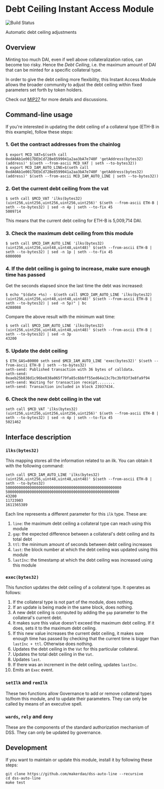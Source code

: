 # Debt Ceiling Instant Access Module
![Build Status](https://github.com/makerdao/dss-auto-line/actions/workflows/.github/workflows/tests.yaml/badge.svg?branch=master)

Automatic debt ceiling adjustments

## Overview

Minting too much DAI, even if well above collateralization ratios, can become too risky. Hence the *Debt Ceiling*, i.e. the maximum amount of DAI that can be minted for a specific collateral type.

In order to give the debt ceiling more flexibility, this Instant Access Module allows the broader community to adjust the debt ceiling within fixed parameters set forth by token holders.

Check out [MIP27](https://forum.makerdao.com/t/mip27-debt-ceiling-instant-access-module) for more details and discussions.

## Command-line usage

If you're interested in updating the debt ceiling of a collateral type (ETH-B in this example), follow these steps:

### 1. Get the contract addresses from the chainlog

```
$ export MCD_VAT=$(seth call 0xdA0Ab1e0017DEbCd72Be8599041a2aa3bA7e740F 'getAddress(bytes32)(address)' $(seth --from-ascii MCD_VAT | seth --to-bytes32))
$ export MCD_IAM_AUTO_LINE=$(seth call 0xdA0Ab1e0017DEbCd72Be8599041a2aa3bA7e740F 'getAddress(bytes32)(address)' $(seth --from-ascii MCD_IAM_AUTO_LINE | seth --to-bytes32))
```

### 2. Get the current debt ceiling from the vat

```
$ seth call $MCD_VAT 'ilks(bytes32)(uint256,uint256,uint256,uint256,uint256)' $(seth --from-ascii ETH-B | seth --to-bytes32) | sed -n 4p | seth --to-fix 45
5009714
```

This means that the current debt ceiling for ETH-B is 5,009,714 DAI.

### 3. Check the maximum debt ceiling from this module

```
$ seth call $MCD_IAM_AUTO_LINE 'ilks(bytes32)(uint256,uint256,uint48,uint48,uint48)' $(seth --from-ascii ETH-B | seth --to-bytes32) | sed -n 1p | seth --to-fix 45
6000000
```

### 4. If the debt ceiling is going to increase, make sure enough time has passed

Get the seconds elapsed since the last time the debt was increased:

```
$ echo "$(date +%s) - $(seth call $MCD_IAM_AUTO_LINE 'ilks(bytes32)(uint256,uint256,uint48,uint48,uint48)' $(seth --from-ascii ETH-B | seth --to-bytes32) | sed -n 5p)" | bc
4288088
```

Compare the above result with the minimum wait time:

```
$ seth call $MCD_IAM_AUTO_LINE 'ilks(bytes32)(uint256,uint256,uint48,uint48,uint48)' $(seth --from-ascii ETH-B | seth --to-bytes32) | sed -n 3p
43200
```

### 5. Update the debt ceiling

```
$ ETH_GAS=80000 seth send $MCD_IAM_AUTO_LINE 'exec(bytes32)' $(seth --from-ascii ETH-B | seth --to-bytes32)
seth-send: Published transaction with 36 bytes of calldata.
seth-send: 0xaeb25b838d1c96be038a065f79fa85c6bbff55ed64a13c7bc3bf83f3e8fa9f94
seth-send: Waiting for transaction receipt........
seth-send: Transaction included in block 23937434.
```

### 6. Check the new debt ceiling in the vat

```
seth call $MCD_VAT 'ilks(bytes32)(uint256,uint256,uint256,uint256,uint256)' $(seth --from-ascii ETH-B | seth --to-bytes32) | sed -n 4p | seth --to-fix 45
5021462
```

## Interface description

### `ilks(bytes32)`

This mapping stores all the information related to an ilk. You can obtain it with the following command:

```
seth call $MCD_IAM_AUTO_LINE 'ilks(bytes32)(uint256,uint256,uint48,uint48,uint48)' $(seth --from-ascii ETH-B | seth --to-bytes32)
50000000000000000000000000000000000000000000000000000
5000000000000000000000000000000000000000000000000000
43200
11723903
1611565389
```

Each line represents a different parameter for this `ilk` type. These are:
1. `line`: the maximum debt ceiling a collateral type can reach using this module
2. `gap`: the expected difference between a collateral's debt ceiling and its total debt
3. `ttl`: the minimum amount of seconds between debt ceiling increases
4. `last`: the block number at which the debt ceiling was updated using this module
5. `lastInc`: the timestamp at which the debt ceiling was increased using this module

### `exec(bytes32)`

This function updates the debt ceiling of a collateral type. It operates as follows:

1. If the collateral type is not part of the module, does nothing.
2. If an update is being made in the same block, does nothing.
3. A new debt ceiling is computed by adding the `gap` parameter to the collateral's current debt.
4. It makes sure this value doesn't exceed the maximum debt ceiling. If it does, sets it to the maximum debt ceiling.
5. If this new value increases the current debt ceiling, it makes sure enough time has passed by checking that the current time is bigger than `lastInc + ttl`. Otherwise does nothing.
6. Updates the debt ceiling in the `Vat` for this particular collateral.
7. Updates the total debt ceiling in the `Vat`.
8. Updates `last`.
9. If there was an increment in the debt ceiling, updates `lastInc`.
10. Emits an `Exec` event.

### `setIlk` and `remIlk`

These two functions allow Governance to add or remove collateral types to/from this module, and to update their parameters. They can only be called by means of an executive spell.

### `wards`, `rely` and `deny`

These are the components of the standard authorization mechanism of DSS. They can only be updated by governance.

## Development

If you want to maintain or update this module, install it by following these steps:

```
git clone https://github.com/makerdao/dss-auto-line --recursive
cd dss-auto-line
make test
```
